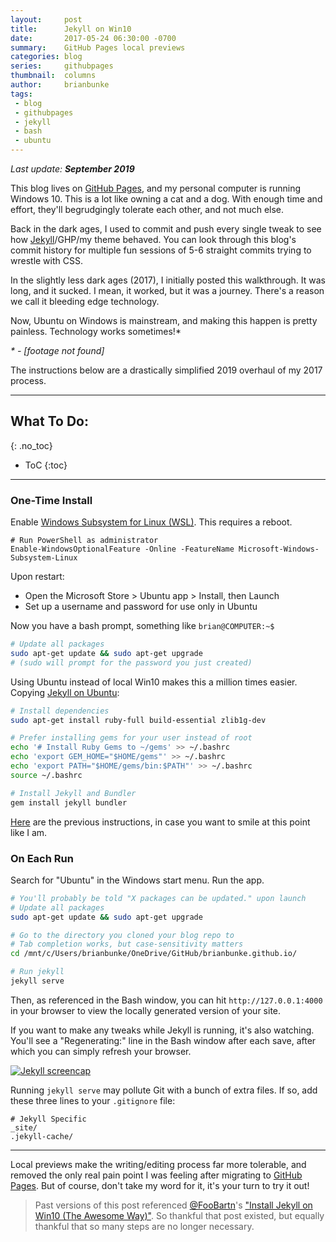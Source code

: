 ```yaml
---
layout:     post
title:      Jekyll on Win10
date:       2017-05-24 06:30:00 -0700
summary:    GitHub Pages local previews
categories: blog
series:     githubpages
thumbnail:  columns
author:     brianbunke
tags:
 - blog
 - githubpages
 - jekyll
 - bash
 - ubuntu
---
```


_Last update: **September 2019**_

This blog lives on [GitHub Pages], and my personal computer is running Windows 10. This is a lot like owning a cat and a dog. With enough time and effort, they'll begrudgingly tolerate each other, and not much else.

Back in the dark ages, I used to commit and push every single tweak to see how [Jekyll]/GHP/my theme behaved. You can look through this blog's commit history for multiple fun sessions of 5-6 straight commits trying to wrestle with CSS.

In the slightly less dark ages (2017), I initially posted this walkthrough. It was long, and it sucked. I mean, it worked, but it was a journey. There's a reason we call it bleeding edge technology.

Now, Ubuntu on Windows is mainstream, and making this happen is pretty painless. Technology works sometimes!*

_\* - [footage not found]_

The instructions below are a drastically simplified 2019 overhaul of my 2017 process.

---

## What To Do:
{: .no_toc}

- ToC
{:toc}

---

### One-Time Install

Enable [Windows Subsystem for Linux (WSL)]. This requires a reboot.

```posh
# Run PowerShell as administrator
Enable-WindowsOptionalFeature -Online -FeatureName Microsoft-Windows-Subsystem-Linux
```

Upon restart:

- Open the Microsoft Store > Ubuntu app > Install, then Launch
- Set up a username and password for use only in Ubuntu

Now you have a bash prompt, something like `brian@COMPUTER:~$`

```bash
# Update all packages
sudo apt-get update && sudo apt-get upgrade
# (sudo will prompt for the password you just created)
```

Using Ubuntu instead of local Win10 makes this a million times easier. Copying [Jekyll on Ubuntu]:

```bash
# Install dependencies
sudo apt-get install ruby-full build-essential zlib1g-dev

# Prefer installing gems for your user instead of root
echo '# Install Ruby Gems to ~/gems' >> ~/.bashrc
echo 'export GEM_HOME="$HOME/gems"' >> ~/.bashrc
echo 'export PATH="$HOME/gems/bin:$PATH"' >> ~/.bashrc
source ~/.bashrc

# Install Jekyll and Bundler
gem install jekyll bundler
```

[Here] are the previous instructions, in case you want to smile at this point like I am.

### On Each Run

Search for "Ubuntu" in the Windows start menu. Run the app.

```bash
# You'll probably be told "X packages can be updated." upon launch
# Update all packages
sudo apt-get update && sudo apt-get upgrade

# Go to the directory you cloned your blog repo to
# Tab completion works, but case-sensitivity matters
cd /mnt/c/Users/brianbunke/OneDrive/GitHub/brianbunke.github.io/

# Run jekyll
jekyll serve
```

Then, as referenced in the Bash window, you can hit `http://127.0.0.1:4000` in your browser to view the locally generated version of your site.

If you want to make any tweaks while Jekyll is running, it's also watching. You'll see a "Regenerating:" line in the Bash window after each save, after which you can simply refresh your browser.

[![Jekyll screencap](/images/jekyll.png)](/images/jekyll.png)

Running `jekyll serve` may pollute Git with a bunch of extra files. If so, add these three lines to your `.gitignore` file:

```git
# Jekyll Specific
_site/
.jekyll-cache/
```

---

Local previews make the writing/editing process far more tolerable, and removed the only real pain point I was feeling after migrating to [GitHub Pages]. But of course, don't take my word for it, it's your turn to try it out!

> Past versions of this post referenced [@FooBartn]'s ["Install Jekyll on Win10 (The Awesome Way)"]. So thankful that post existed, but equally thankful that so many steps are no longer necessary.



[GitHub Pages]: https://pages.github.com
[Jekyll]: https://jekyllrb.com

[Windows Subsystem for Linux (WSL)]: https://docs.microsoft.com/en-us/windows/wsl/about

[Jekyll on Ubuntu]: https://jekyllrb.com/docs/installation/ubuntu/

[here]: https://github.com/brianbunke/brianbunke.github.io/blob/a022229342ea7e7c5e1c1057619cd426a2b1d144/_posts/2017-05-24-jekyll-win10.md#one-time-install

[@FooBartn]: https://twitter.com/FooBartn
["Install Jekyll on Win10 (The Awesome Way)"]: https://foobartn.github.io/2016/install-jekyll-on-windows-10-the-awesome-way/
